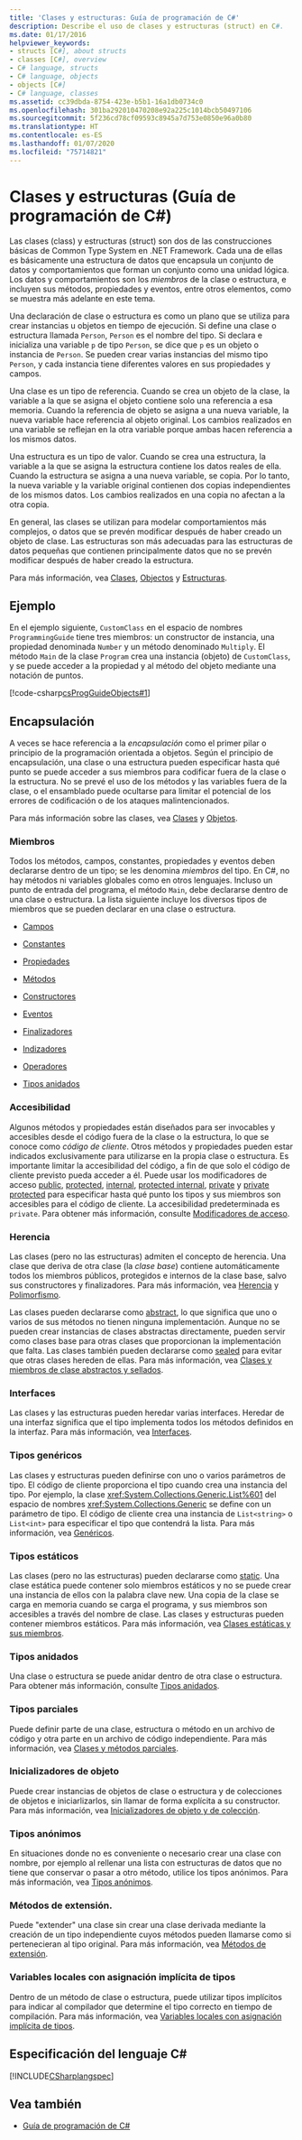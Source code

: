 ```yaml
---
title: 'Clases y estructuras: Guía de programación de C#'
description: Describe el uso de clases y estructuras (struct) en C#.
ms.date: 01/17/2016
helpviewer_keywords:
- structs [C#], about structs
- classes [C#], overview
- C# language, structs
- C# language, objects
- objects [C#]
- C# language, classes
ms.assetid: cc39dbda-8754-423e-b5b1-16a1db0734c0
ms.openlocfilehash: 301ba292010470208e92a225c1014bcb50497106
ms.sourcegitcommit: 5f236cd78cf09593c8945a7d753e0850e96a0b80
ms.translationtype: HT
ms.contentlocale: es-ES
ms.lasthandoff: 01/07/2020
ms.locfileid: "75714821"
---
```

# <a name="classes-and-structs-c-programming-guide"></a>Clases y estructuras (Guía de programación de C#)
Las clases (class) y estructuras (struct) son dos de las construcciones básicas de Common Type System en .NET Framework. Cada una de ellas es básicamente una estructura de datos que encapsula un conjunto de datos y comportamientos que forman un conjunto como una unidad lógica. Los datos y comportamientos son los *miembros* de la clase o estructura, e incluyen sus métodos, propiedades y eventos, entre otros elementos, como se muestra más adelante en este tema.  
  
 Una declaración de clase o estructura es como un plano que se utiliza para crear instancias u objetos en tiempo de ejecución. Si define una clase o estructura llamada `Person`, `Person` es el nombre del tipo. Si declara e inicializa una variable `p` de tipo `Person`, se dice que `p` es un objeto o instancia de `Person`. Se pueden crear varias instancias del mismo tipo `Person`, y cada instancia tiene diferentes valores en sus propiedades y campos.  
  
 Una clase es un tipo de referencia. Cuando se crea un objeto de la clase, la variable a la que se asigna el objeto contiene solo una referencia a esa memoria. Cuando la referencia de objeto se asigna a una nueva variable, la nueva variable hace referencia al objeto original. Los cambios realizados en una variable se reflejan en la otra variable porque ambas hacen referencia a los mismos datos.  
  
 Una estructura es un tipo de valor. Cuando se crea una estructura, la variable a la que se asigna la estructura contiene los datos reales de ella. Cuando la estructura se asigna a una nueva variable, se copia. Por lo tanto, la nueva variable y la variable original contienen dos copias independientes de los mismos datos. Los cambios realizados en una copia no afectan a la otra copia.  
  
 En general, las clases se utilizan para modelar comportamientos más complejos, o datos que se prevén modificar después de haber creado un objeto de clase. Las estructuras son más adecuadas para las estructuras de datos pequeñas que contienen principalmente datos que no se prevén modificar después de haber creado la estructura.  
  
 Para más información, vea [Clases](./classes.md), [Objectos](./objects.md) y [Estructuras](./structs.md).  
  
## <a name="example"></a>Ejemplo  
 En el ejemplo siguiente, `CustomClass` en el espacio de nombres `ProgrammingGuide` tiene tres miembros: un constructor de instancia, una propiedad denominada `Number` y un método denominado `Multiply`. El método `Main` de la clase `Program` crea una instancia (objeto) de `CustomClass`, y se puede acceder a la propiedad y al método del objeto mediante una notación de puntos.
  
 [!code-csharp[csProgGuideObjects#1](../../../../samples/snippets/csharp/programming-guide/classes-and-structs/class1.cs#1)]  
  
## <a name="encapsulation"></a>Encapsulación  
 A veces se hace referencia a la *encapsulación* como el primer pilar o principio de la programación orientada a objetos. Según el principio de encapsulación, una clase o una estructura pueden especificar hasta qué punto se puede acceder a sus miembros para codificar fuera de la clase o la estructura. No se prevé el uso de los métodos y las variables fuera de la clase, o el ensamblado puede ocultarse para limitar el potencial de los errores de codificación o de los ataques malintencionados.  
  
 Para más información sobre las clases, vea [Clases](./classes.md) y [Objetos](./objects.md).  
  
### <a name="members"></a>Miembros  
 Todos los métodos, campos, constantes, propiedades y eventos deben declararse dentro de un tipo; se les denomina *miembros* del tipo. En C#, no hay métodos ni variables globales como en otros lenguajes. Incluso un punto de entrada del programa, el método `Main`, debe declararse dentro de una clase o estructura. La lista siguiente incluye los diversos tipos de miembros que se pueden declarar en una clase o estructura.  
  
- [Campos](./fields.md)  
  
- [Constantes](./constants.md)  
  
- [Propiedades](./properties.md)  
  
- [Métodos](./methods.md)  
  
- [Constructores](./constructors.md)  
  
- [Eventos](../events/index.md)  
  
- [Finalizadores](./destructors.md)  
  
- [Indizadores](../indexers/index.md)  
  
- [Operadores](../../language-reference/operators/index.md)  
  
- [Tipos anidados](./nested-types.md)  
  
### <a name="accessibility"></a>Accesibilidad  
 Algunos métodos y propiedades están diseñados para ser invocables y accesibles desde el código fuera de la clase o la estructura, lo que se conoce como *código de cliente*. Otros métodos y propiedades pueden estar indicados exclusivamente para utilizarse en la propia clase o estructura. Es importante limitar la accesibilidad del código, a fin de que solo el código de cliente previsto pueda acceder a él. Puede usar los modificadores de acceso [public](../../language-reference/keywords/public.md), [protected](../../language-reference/keywords/protected.md), [internal](../../language-reference/keywords/internal.md), [protected internal](../../language-reference/keywords/protected-internal.md), [private](../../language-reference/keywords/private.md) y [private protected](../../language-reference/keywords/private-protected.md) para especificar hasta qué punto los tipos y sus miembros son accesibles para el código de cliente. La accesibilidad predeterminada es `private`. Para obtener más información, consulte [Modificadores de acceso](./access-modifiers.md).  
  
### <a name="inheritance"></a>Herencia  
 Las clases (pero no las estructuras) admiten el concepto de herencia. Una clase que deriva de otra clase (la *clase base*) contiene automáticamente todos los miembros públicos, protegidos e internos de la clase base, salvo sus constructores y finalizadores. Para más información, vea [Herencia](./inheritance.md) y [Polimorfismo](./polymorphism.md).  
  
 Las clases pueden declararse como [abstract](../../language-reference/keywords/abstract.md), lo que significa que uno o varios de sus métodos no tienen ninguna implementación. Aunque no se pueden crear instancias de clases abstractas directamente, pueden servir como clases base para otras clases que proporcionan la implementación que falta. Las clases también pueden declararse como [sealed](../../language-reference/keywords/sealed.md) para evitar que otras clases hereden de ellas. Para más información, vea [Clases y miembros de clase abstractos y sellados](./abstract-and-sealed-classes-and-class-members.md).  
  
### <a name="interfaces"></a>Interfaces  
 Las clases y las estructuras pueden heredar varias interfaces. Heredar de una interfaz significa que el tipo implementa todos los métodos definidos en la interfaz. Para más información, vea [Interfaces](../interfaces/index.md).  
  
### <a name="generic-types"></a>Tipos genéricos  
 Las clases y estructuras pueden definirse con uno o varios parámetros de tipo. El código de cliente proporciona el tipo cuando crea una instancia del tipo. Por ejemplo, la clase <xref:System.Collections.Generic.List%601> del espacio de nombres <xref:System.Collections.Generic> se define con un parámetro de tipo. El código de cliente crea una instancia de `List<string>` o `List<int>` para especificar el tipo que contendrá la lista. Para más información, vea [Genéricos](../generics/index.md).  
  
### <a name="static-types"></a>Tipos estáticos  
 Las clases (pero no las estructuras) pueden declararse como [static](../../language-reference/keywords/static.md). Una clase estática puede contener solo miembros estáticos y no se puede crear una instancia de ellos con la palabra clave new. Una copia de la clase se carga en memoria cuando se carga el programa, y sus miembros son accesibles a través del nombre de clase. Las clases y estructuras pueden contener miembros estáticos. Para más información, vea [Clases estáticas y sus miembros](./static-classes-and-static-class-members.md).  
  
### <a name="nested-types"></a>Tipos anidados  
 Una clase o estructura se puede anidar dentro de otra clase o estructura. Para obtener más información, consulte [Tipos anidados](./nested-types.md).  
  
### <a name="partial-types"></a>Tipos parciales  
 Puede definir parte de una clase, estructura o método en un archivo de código y otra parte en un archivo de código independiente. Para más información, vea [Clases y métodos parciales](./partial-classes-and-methods.md).  
  
### <a name="object-initializers"></a>Inicializadores de objeto  
 Puede crear instancias de objetos de clase o estructura y de colecciones de objetos e iniciarlizarlos, sin llamar de forma explícita a su constructor. Para más información, vea [Inicializadores de objeto y de colección](./object-and-collection-initializers.md).  
  
### <a name="anonymous-types"></a>Tipos anónimos  
 En situaciones donde no es conveniente o necesario crear una clase con nombre, por ejemplo al rellenar una lista con estructuras de datos que no tiene que conservar o pasar a otro método, utilice los tipos anónimos. Para más información, vea [Tipos anónimos](./anonymous-types.md).  
  
### <a name="extension-methods"></a>Métodos de extensión.  
 Puede "extender" una clase sin crear una clase derivada mediante la creación de un tipo independiente cuyos métodos pueden llamarse como si pertenecieran al tipo original. Para más información, vea [Métodos de extensión](./extension-methods.md).  
  
### <a name="implicitly-typed-local-variables"></a>Variables locales con asignación implícita de tipos  
 Dentro de un método de clase o estructura, puede utilizar tipos implícitos para indicar al compilador que determine el tipo correcto en tiempo de compilación. Para más información, vea [Variables locales con asignación implícita de tipos](./implicitly-typed-local-variables.md).  
  
## <a name="c-language-specification"></a>Especificación del lenguaje C#  
 [!INCLUDE[CSharplangspec](~/includes/csharplangspec-md.md)]  
  
## <a name="see-also"></a>Vea también

- [Guía de programación de C#](../index.md)
